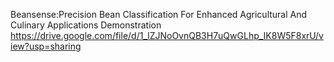 Beansense:Precision Bean Classification For Enhanced Agricultural And Culinary Applications Demonstration
https://drive.google.com/file/d/1_lZJNoOvnQB3H7uQwGLhp_IK8W5F8xrU/view?usp=sharing
